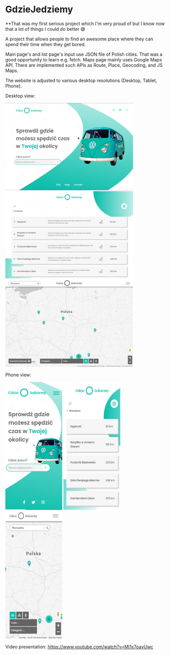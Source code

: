 # GdzieJedziemy

**That was my first serious project which I'm very proud of but I know now that a lot of things I could do better 😅 

A project that allows people to find an awesome place where they can spend their time when they get bored.

Main page's and list page's input use JSON file of Polish cities. That was a good opportunity to learn e.g. fetch.
Maps page mainly uses Google Maps API. There are implemented such APIs as Route, Place, Geocoding, and JS Maps.

The website is adjusted to various desktop resolutions (Desktop, Tablet, Phone).

Desktop view:

<img src="https://github.com/JacobFeat/GdzieJedziemy/blob/master/Screenshots/GdzieJedziemy%20-%20Desktop.png" height="273" width="400"> <img src="https://github.com/JacobFeat/GdzieJedziemy/blob/master/Screenshots/GdzieJedziemy2%20-%20Desktop.png" height="273" width="400">
<img src="https://github.com/JacobFeat/GdzieJedziemy/blob/master/Screenshots/GdzieJedziemy3%20-%20Desktop.png" height="273" width="400">

Phone view:

<img src="https://github.com/JacobFeat/GdzieJedziemy/blob/master/Screenshots/GdzieJedziemy%20-%20Phone.png" height="400" width="178"> <img src="https://github.com/JacobFeat/GdzieJedziemy/blob/master/Screenshots/GdzieJedziemy2%20-%20Phone.png" height="400" width="178">
<img src="https://github.com/JacobFeat/GdzieJedziemy/blob/master/Screenshots/GdzieJedziemy3%20-%20Phone.png" height="400" width="178">

Video presentation:
https://www.youtube.com/watch?v=Ml1x7oavUwc
